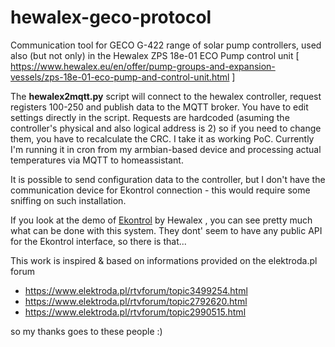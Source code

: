 # hewalex-geco-protocol
Communication tool for GECO G-422 range of solar pump controllers, used also (but not only) in the Hewalex ZPS 18e-01 ECO Pump control unit [ https://www.hewalex.eu/en/offer/pump-groups-and-expansion-vessels/zps-18e-01-eco-pump-and-control-unit.html ]

The **hewalex2mqtt.py** script will connect to the hewalex controller, request registers 100-250 and publish data to the MQTT broker.
You have to edit settings directly in the script.
Requests are hardcoded (asuming the controller's physical and also logical address is 2) so if you need to change them, you have to recalculate the CRC. 
I take it as working PoC. Currently I'm running it in cron from my armbian-based device and processing actual temperatures via MQTT to homeassistant.

It is possible to send configuration data to the controller, but I don't have the communication device for Ekontrol connection - this would require some sniffing on such installation. 

If you look at the demo of [Ekontrol](https://ekontrol.pl/en/33570/scheme/) by Hewalex , you can see pretty much what can be done with this system. They dont' seem to have any public API for the Ekontrol interface, so there is that...

This work is inspired & based on informations provided on the elektroda.pl forum 
- https://www.elektroda.pl/rtvforum/topic3499254.html
- https://www.elektroda.pl/rtvforum/topic2792620.html
- https://www.elektroda.pl/rtvforum/topic2990515.html

so my thanks goes to these people :)
